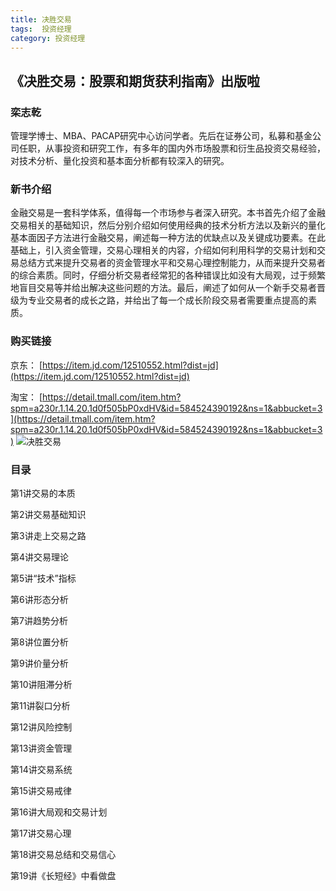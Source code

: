 ```yaml
---
title: 决胜交易
tags:  投资经理
category: 投资经理
---
```


## 《决胜交易：股票和期货获利指南》出版啦


### 栾志乾

管理学博士、MBA、PACAP研究中心访问学者。先后在证券公司，私募和基金公司任职，从事投资和研究工作，有多年的国内外市场股票和衍生品投资交易经验，对技术分析、量化投资和基本面分析都有较深入的研究。


### 新书介绍

金融交易是一套科学体系，值得每一个市场参与者深入研究。本书首先介绍了金融交易相关的基础知识，然后分别介绍如何使用经典的技术分析方法以及新兴的量化基本面因子方法进行金融交易，阐述每一种方法的优缺点以及关键成功要素。在此基础上，引入资金管理，交易心理相关的内容，介绍如何利用科学的交易计划和交易总结方式来提升交易者的资金管理水平和交易心理控制能力，从而来提升交易者的综合素质。同时，仔细分析交易者经常犯的各种错误比如没有大局观，过于频繁地盲目交易等并给出解决这些问题的方法。最后，阐述了如何从一个新手交易者晋级为专业交易者的成长之路，并给出了每一个成长阶段交易者需要重点提高的素质。

### 购买链接

 京东： 
 [https://item.jd.com/12510552.html?dist=jd](https://item.jd.com/12510552.html?dist=jd)
 
 淘宝：
 [https://detail.tmall.com/item.htm?spm=a230r.1.14.20.1d0f505bP0xdHV&id=584524390192&ns=1&abbucket=3](https://detail.tmall.com/item.htm?spm=a230r.1.14.20.1d0f505bP0xdHV&id=584524390192&ns=1&abbucket=3) 
 ![决胜交易](http://www.honghou.top/images/winningtrade.jpg)

### 目录

第1讲交易的本质

第2讲交易基础知识

第3讲走上交易之路

第4讲交易理论

第5讲“技术”指标

第6讲形态分析

第7讲趋势分析

第8讲位置分析

第9讲价量分析

第10讲阻滞分析

第11讲裂口分析

第12讲风险控制

第13讲资金管理

第14讲交易系统

第15讲交易戒律

第16讲大局观和交易计划

第17讲交易心理

第18讲交易总结和交易信心

第19讲《长短经》中看做盘



